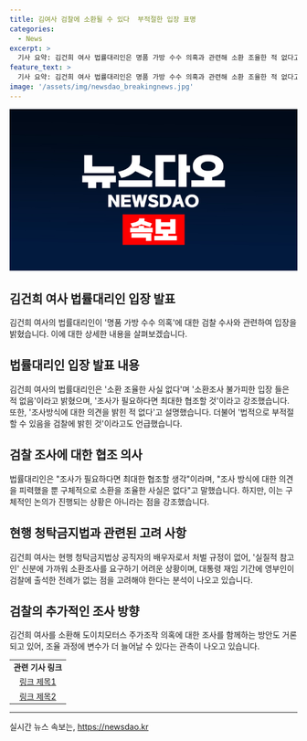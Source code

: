 ```yaml
---
title: 김여사 검찰에 소환될 수 있다  부적절한 입장 표명
categories:
  - News
excerpt: >
  기사 요약: 김건희 여사 법률대리인은 명품 가방 수수 의혹과 관련해 소환 조율한 적 없다고 밝혔다. 검찰의 조사에 협조할 의향을 표명했지만, 구체적인 조율은 없었으며, 공직자의 배우자로 처벌 규정이 없어 소환조사가 복잡할 것으로 예상되고 있다. 또한, 도이치모터스 주가조작 의혹 등에 대해서도 함께 조사하는 방안이 거론되고 있다.
feature_text: >
  기사 요약: 김건희 여사 법률대리인은 명품 가방 수수 의혹과 관련해 소환 조율한 적 없다고 밝혔다. 검찰의 조사에 협조할 의향을 표명했지만, 구체적인 조율은 없었으며, 공직자의 배우자로 처벌 규정이 없어 소환조사가 복잡할 것으로 예상되고 있다. 또한, 도이치모터스 주가조작 의혹 등에 대해서도 함께 조사하는 방안이 거론되고 있다.
image: '/assets/img/newsdao_breakingnews.jpg'
---
```


<p><img src="/assets/img/newsdao_breakingnews.jpg" alt="koreaapp 속보" /></p>

<h2 data-ke-size="size26">김건희 여사 법률대리인 입장 발표</h2>

<p data-ke-size="size16">김건희 여사의 법률대리인이 '명품 가방 수수 의혹'에 대한 검찰 수사와 관련하여 입장을 밝혔습니다. 이에 대한 상세한 내용을 살펴보겠습니다.</p>

<h2 data-ke-size="size24">법률대리인 입장 발표 내용</h2>

<p data-ke-size="size16">김건희 여사의 법률대리인은 '소환 조율한 사실 없다'며 '소환조사 불가피한 입장 들은 적 없음'이라고 밝혔으며, '조사가 필요하다면 최대한 협조할 것'이라고 강조했습니다. 또한, '조사방식에 대한 의견을 밝힌 적 없다'고 설명했습니다. 더불어 '법적으로 부적절할 수 있음을 검찰에 밝힌 것'이라고도 언급했습니다.</p>

<h2 data-ke-size="size24">검찰 조사에 대한 협조 의사</h2>

<p data-ke-size="size16">법률대리인은 "조사가 필요하다면 최대한 협조할 생각"이라며, "조사 방식에 대한 의견을 피력했을 뿐 구체적으로 소환을 조율한 사실은 없다"고 말했습니다. 하지만, 이는 구체적인 논의가 진행되는 상황은 아니라는 점을 강조했습니다.</p>

<h2 data-ke-size="size24">현행 청탁금지법과 관련된 고려 사항</h2>

<p data-ke-size="size16">김건희 여사는 현행 청탁금지법상 공직자의 배우자로서 처벌 규정이 없어, '실질적 참고인' 신분에 가까워 소환조사를 요구하기 어려운 상황이며, 대통령 재임 기간에 영부인이 검찰에 출석한 전례가 없는 점을 고려해야 한다는 분석이 나오고 있습니다.</p>

<h2 data-ke-size="size24">검찰의 추가적인 조사 방향</h2>

<p data-ke-size="size16">김건희 여사를 소환해 도이치모터스 주가조작 의혹에 대한 조사를 함께하는 방안도 거론되고 있어, 조율 과정에 변수가 더 늘어날 수 있다는 관측이 나오고 있습니다.</p>

<table style="width: 100%;" data-ke-style="style26">
    <tbody>
        <tr>
            <td style="text-align: center; height: 17px;"><b>관련 기사 링크</b></td>
        </tr>
        <tr>
            <td style="text-align: center; height: 17px;"><a href="https://www.examplelink1.com">링크 제목1</a></td>
        </tr>
        <tr>
            <td style="text-align: center; height: 17px;"><a href="https://www.examplelink2.com">링크 제목2</a></td>
        </tr>
    </tbody>
</table>

<p><hr data-ke-size="size24"></p>
실시간 뉴스 속보는, <a href="https://newsdao.kr" rel="dofollow">https://newsdao.kr</a>



